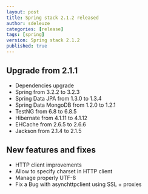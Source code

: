 ```yaml
---
layout: post
title: Spring stack 2.1.2 released
author: sdeleuze
categories: [release]
tags: [spring]
version: Spring stack 2.1.2
published: true
---
```


## Upgrade from 2.1.1

 * Dependencies upgrade
  * Spring from 3.2.2 to 3.2.3
  * Spring Data JPA from 1.3.0 to 1.3.4
  * Spring Data MongoDB from 1.2.0 to 1.2.1
  * TestNG from 6.8 to 6.8.5
  * Hibernate from 4.1.11 to 4.1.12
  * EHCache from 2.6.5 to 2.6.6
  * Jackson from 2.1.4 to 2.1.5

## New features and fixes

 * HTTP client improvements
  * Allow to specify charset in HTTP client
  * Manage properly UTF-8
  * Fix a Bug with asynchttpclient using SSL + proxies


